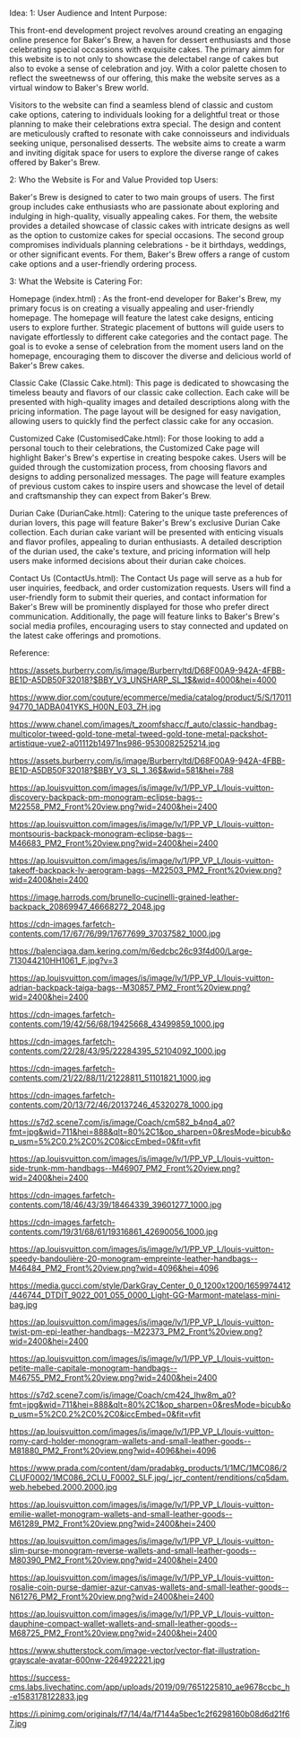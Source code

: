 Idea:
1: User Audience and Intent Purpose:

This front-end development project revolves around creating an engaging online presence for Baker's Brew, a haven for dessert enthusiasts and those celebrating special occassions with exquisite cakes. The primary aimm for this website is to not only to showcase the delectabel range of cakes but also to evoke a sense of celebration and joy. With a color palette chosen to reflect the sweetnewss of our offering, this make the website serves as a virtual window to Baker's Brew world.

Visitors to the website can find a seamless blend of classic and custom cake options, catering to individuals looking for a delightful treat or those planning to make their celebrations extra special. The design and content are meticulously crafted to resonate with cake connoisseurs and individuals seeking unique, personalised desserts. The website aims to create a warm and inviting digitak space for users to explore the diverse range of cakes offered by Baker's Brew.

2: Who the Website is For and Value Provided top Users:

Baker's Brew is designed to cater to two main groups of users. The first group includes cake enthusiasts who are passionate about exploring and indulging in high-quality, visually appealing cakes. For them, the website provides a detailed showcase of classic cakes with intricate designs as well as the option to customize cakes for special occasions. The second group compromises individuals planning celebrations - be it birthdays, weddings, or other significant events. For them, Baker's Brew offers a range of custom cake options and a user-friendly ordering process.

3: What the Website is Catering For:

Homepage (index.html) : As the front-end developer for Baker's Brew, my primary focus is on creating a visually appealing and user-friendly homepage. The homepage will feature the latest cake designs, enticing users to explore further. Strategic placement of buttons will guide users to navigate effortlessly to different cake categories and the contact page. The goal is to evoke a sense of celebration from the moment users land on the homepage, encouraging them to discover the diverse and delicious world of Baker's Brew cakes.

Classic Cake (Classic Cake.html): This page is dedicated to showcasing the timeless beauty and flavors of our classic cake collection. Each cake will be presented with high-quality images and detailed descriptions along with the pricing information. The page layout will be designed for easy navigation, allowing users to quickly find the perfect classic cake for any occasion.

Customized Cake (CustomisedCake.html): For those looking to add a personal touch to their celebrations, the Customized Cake page will highlight Baker's Brew's expertise in creating bespoke cakes. Users will be guided through the customization process, from choosing flavors and designs to adding personalized messages. The page will feature examples of previous custom cakes to inspire users and showcase the level of detail and craftsmanship they can expect from Baker's Brew.

Durian Cake (DurianCake.html): Catering to the unique taste preferences of durian lovers, this page will feature Baker's Brew's exclusive Durian Cake collection. Each durian cake variant will be presented with enticing visuals and flavor profiles, appealing to durian enthusiasts. A detailed description of the durian used, the cake's texture, and pricing information will help users make informed decisions about their durian cake choices.

Contact Us (ContactUs.html): The Contact Us page will serve as a hub for user inquiries, feedback, and order customization requests. Users will find a user-friendly form to submit their queries, and contact information for Baker's Brew will be prominently displayed for those who prefer direct communication. Additionally, the page will feature links to Baker's Brew's social media profiles, encouraging users to stay connected and updated on the latest cake offerings and promotions.


Reference:

https://assets.burberry.com/is/image/Burberryltd/D68F00A9-942A-4FBB-BE1D-A5DB50F32018?$BBY_V3_UNSHARP_SL_1$&wid=4000&hei=4000

https://www.dior.com/couture/ecommerce/media/catalog/product/5/S/1701194770_1ADBA041YKS_H00N_E03_ZH.jpg

https://www.chanel.com/images/t_zoomfshacc/f_auto/classic-handbag-multicolor-tweed-gold-tone-metal-tweed-gold-tone-metal-packshot-artistique-vue2-a01112b14971ns986-9530082525214.jpg

https://assets.burberry.com/is/image/Burberryltd/D68F00A9-942A-4FBB-BE1D-A5DB50F32018?$BBY_V3_SL_1.36$&wid=581&hei=788

https://ap.louisvuitton.com/images/is/image/lv/1/PP_VP_L/louis-vuitton-discovery-backpack-pm-monogram-eclipse-bags--M22558_PM2_Front%20view.png?wid=2400&hei=2400

https://ap.louisvuitton.com/images/is/image/lv/1/PP_VP_L/louis-vuitton-montsouris-backpack-monogram-eclipse-bags--M46683_PM2_Front%20view.png?wid=2400&hei=2400

https://ap.louisvuitton.com/images/is/image/lv/1/PP_VP_L/louis-vuitton-takeoff-backpack-lv-aerogram-bags--M22503_PM2_Front%20view.png?wid=2400&hei=2400

https://image.harrods.com/brunello-cucinelli-grained-leather-backpack_20869947_46668272_2048.jpg

https://cdn-images.farfetch-contents.com/17/67/76/99/17677699_37037582_1000.jpg

https://balenciaga.dam.kering.com/m/6edcbc26c93f4d00/Large-713044210HH1061_F.jpg?v=3

https://ap.louisvuitton.com/images/is/image/lv/1/PP_VP_L/louis-vuitton-adrian-backpack-taiga-bags--M30857_PM2_Front%20view.png?wid=2400&hei=2400

https://cdn-images.farfetch-contents.com/19/42/56/68/19425668_43499859_1000.jpg

https://cdn-images.farfetch-contents.com/22/28/43/95/22284395_52104092_1000.jpg

https://cdn-images.farfetch-contents.com/21/22/88/11/21228811_51101821_1000.jpg

https://cdn-images.farfetch-contents.com/20/13/72/46/20137246_45320278_1000.jpg

https://s7d2.scene7.com/is/image/Coach/cm582_b4nq4_a0?fmt=jpg&wid=711&hei=888&qlt=80%2C1&op_sharpen=0&resMode=bicub&op_usm=5%2C0.2%2C0%2C0&iccEmbed=0&fit=vfit

https://ap.louisvuitton.com/images/is/image/lv/1/PP_VP_L/louis-vuitton-side-trunk-mm-handbags--M46907_PM2_Front%20view.png?wid=2400&hei=2400

https://cdn-images.farfetch-contents.com/18/46/43/39/18464339_39601277_1000.jpg

https://cdn-images.farfetch-contents.com/19/31/68/61/19316861_42690056_1000.jpg

https://ap.louisvuitton.com/images/is/image/lv/1/PP_VP_L/louis-vuitton-speedy-bandoulière-20-monogram-empreinte-leather-handbags--M46484_PM2_Front%20view.png?wid=4096&hei=4096

https://media.gucci.com/style/DarkGray_Center_0_0_1200x1200/1659974412/446744_DTDIT_9022_001_055_0000_Light-GG-Marmont-matelass-mini-bag.jpg

https://ap.louisvuitton.com/images/is/image/lv/1/PP_VP_L/louis-vuitton-twist-pm-epi-leather-handbags--M22373_PM2_Front%20view.png?wid=2400&hei=2400

https://ap.louisvuitton.com/images/is/image/lv/1/PP_VP_L/louis-vuitton-petite-malle-capitale-monogram-handbags--M46755_PM2_Front%20view.png?wid=2400&hei=2400

https://s7d2.scene7.com/is/image/Coach/cm424_lhw8m_a0?fmt=jpg&wid=711&hei=888&qlt=80%2C1&op_sharpen=0&resMode=bicub&op_usm=5%2C0.2%2C0%2C0&iccEmbed=0&fit=vfit

https://ap.louisvuitton.com/images/is/image/lv/1/PP_VP_L/louis-vuitton-romy-card-holder-monogram-wallets-and-small-leather-goods--M81880_PM2_Front%20view.png?wid=4096&hei=4096

https://www.prada.com/content/dam/pradabkg_products/1/1MC/1MC086/2CLUF0002/1MC086_2CLU_F0002_SLF.jpg/_jcr_content/renditions/cq5dam.web.hebebed.2000.2000.jpg

https://ap.louisvuitton.com/images/is/image/lv/1/PP_VP_L/louis-vuitton-emilie-wallet-monogram-wallets-and-small-leather-goods--M61289_PM2_Front%20view.png?wid=2400&hei=2400

https://ap.louisvuitton.com/images/is/image/lv/1/PP_VP_L/louis-vuitton-slim-purse-monogram-reverse-wallets-and-small-leather-goods--M80390_PM2_Front%20view.png?wid=2400&hei=2400

https://ap.louisvuitton.com/images/is/image/lv/1/PP_VP_L/louis-vuitton-rosalie-coin-purse-damier-azur-canvas-wallets-and-small-leather-goods--N61276_PM2_Front%20view.png?wid=2400&hei=2400

https://ap.louisvuitton.com/images/is/image/lv/1/PP_VP_L/louis-vuitton-dauphine-compact-wallet-wallets-and-small-leather-goods--M68725_PM2_Front%20view.png?wid=2400&hei=2400

https://www.shutterstock.com/image-vector/vector-flat-illustration-grayscale-avatar-600nw-2264922221.jpg

https://success-cms.labs.livechatinc.com/app/uploads/2019/09/7651225810_ae9678ccbc_h-e1583178122833.jpg

https://i.pinimg.com/originals/f7/14/4a/f7144a5bec1c2f6298160b08d6d21f67.jpg